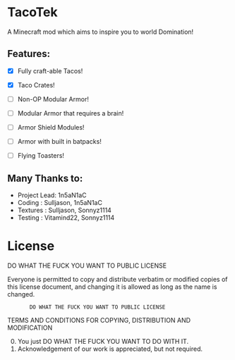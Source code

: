 TacoTek
=======

A Minecraft mod which aims to inspire you to world Domination!


Features:
--------------
- [x] Fully craft-able Tacos!
- [x] Taco Crates!
- [ ] Non-OP Modular Armor!
- [ ] Modular Armor that requires a brain!
- [ ] Armor Shield Modules!
- [ ] Armor with built in batpacks!
- [ ] Flying Toasters!




Many Thanks to:
--------------
- Project Lead: 1n5aN1aC
- Coding      : Sulljason, 1n5aN1aC
- Textures    : Sulljason, Sonnyz1114
- Testing     : Vitamind22, Sonnyz1114


License
================

 DO WHAT THE FUCK YOU WANT TO PUBLIC LICENSE

Everyone is permitted to copy and distribute verbatim or modified
copies of this license document, and changing it is allowed as long
as the name is changed.

           DO WHAT THE FUCK YOU WANT TO PUBLIC LICENSE
  TERMS AND CONDITIONS FOR COPYING, DISTRIBUTION AND MODIFICATION

 0. You just DO WHAT THE FUCK YOU WANT TO DO WITH IT.
 1. Acknowledgement of our work is appreciated, but not required.
